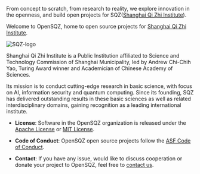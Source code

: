From concept to scratch, from research to reality, we explore innovation in the openness, and build open projects for SQZ([Shanghai Qi Zhi Institute](https://www.sqz.ac.cn/)).

Welcome to OpenSQZ, home to open source projects for [Shanghai Qi Zhi Institute](https://www.sqz.ac.cn/). 

![SQZ-logo](https://github.com/user-attachments/assets/f31a2510-049d-4f86-bfb9-5dac8da4763d)

Shanghai Qi Zhi Institute is a Public Institution affiliated to Science and Technology Commission of Shanghai Municipality, led by Andrew Chi-Chih Yao, Turing Award winner and Academician of Chinese Academy of Sciences. 

Its mission is to conduct cutting-edge research in basic science, with focus on AI, information security and quantum computing.  Since its founding, SQZ has delivered outstanding results in these basic sciences as well as related interdisciplinary domains, gaining recognition as a leading international institute.

- **License**: Software in the OpenSQZ organization is released under the [Apache License](https://www.apache.org/licenses/LICENSE-2.0) or [MIT License](https://opensource.org/license/mit).

- **Code of Conduct**: OpenSQZ open source projects follow the [ASF Code of Conduct](https://apache.org/foundation/policies/conduct).

- **Contact**: If you have any issue, would like to discuss cooperation or donate your project to OpenSQZ, feel free to [contact us](mailto:ospo@sqz.ac.cn).
